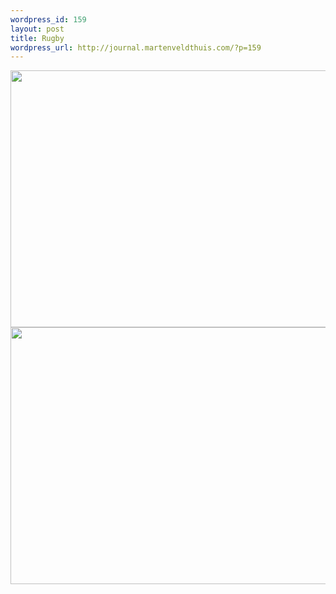 ```yaml
--- 
wordpress_id: 159
layout: post
title: Rugby
wordpress_url: http://journal.martenveldthuis.com/?p=159
---
```

<img class="alignnone size-large wp-image-84" title="2009-05-10-rugby-1" src="http://journal.martenveldthuis.com/wp-content/uploads/2010/05/2009-05-10-rugby-1-620x411.jpg" alt="" width="620" height="411" />

<img class="alignnone size-large wp-image-85" title="2009-05-10-rugby-2" src="http://journal.martenveldthuis.com/wp-content/uploads/2010/05/2009-05-10-rugby-2-620x411.jpg" alt="" width="620" height="411" />
